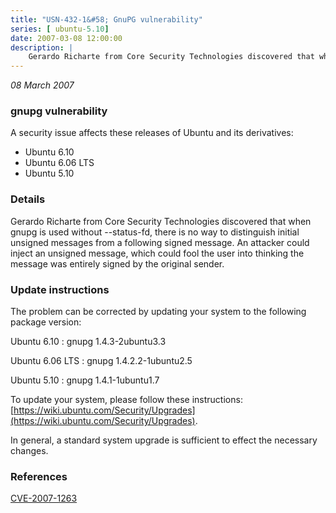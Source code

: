 ```yaml
---
title: "USN-432-1&#58; GnuPG vulnerability"
series: [ ubuntu-5.10]
date: 2007-03-08 12:00:00
description: |
    Gerardo Richarte from Core Security Technologies discovered that when  gnupg is used without --status-fd, there is no way to distinguish  initial unsigned messages from a following signed message.  An attacker  could inject an unsigned message, which could fool the user into  thinking the message was entirely signed by the original sender.
--- 
```

 
 

*08 March 2007*

### gnupg vulnerability

A security issue affects these releases of Ubuntu and its derivatives:

* Ubuntu 6.10
* Ubuntu 6.06 LTS
* Ubuntu 5.10

### Details

Gerardo Richarte from Core Security Technologies discovered that when gnupg is used without --status-fd, there is no way to distinguish initial unsigned messages from a following signed message. An attacker could inject an unsigned message, which could fool the user into thinking the message was entirely signed by the original sender.

### Update instructions

The problem can be corrected by updating your system to the following package version:

Ubuntu 6.10
 : gnupg <span>1.4.3-2ubuntu3.3</span>

Ubuntu 6.06 LTS
 : gnupg <span>1.4.2.2-1ubuntu2.5</span>

Ubuntu 5.10
 : gnupg <span>1.4.1-1ubuntu1.7</span>

To update your system, please follow these instructions: [https://wiki.ubuntu.com/Security/Upgrades](https://wiki.ubuntu.com/Security/Upgrades).

In general, a standard system upgrade is sufficient to effect the necessary changes.

### References

 
 [CVE-2007-1263](http://people.ubuntu.com/~ubuntu-security/cve/CVE-2007-1263)
 

